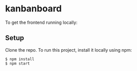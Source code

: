 # kanbanboard


To get the frontend running locally:


## Setup
Clone the repo.
To run this project, install it locally using npm:

```
$ npm install
$ npm start
```
